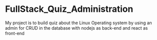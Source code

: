 # FullStack_Quiz_Administration
My project is to build quiz about the Linux Operating system by using an admin for CRUD in the database with nodejs as back-end and react as front-end
